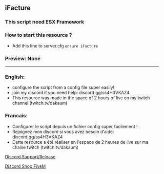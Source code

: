 ## iFacture

### This script need ESX Framework

### How to start this resource ?
- Add this line to server.cfg `ensure iFacture`

### Preview: None

____

### English:

- configure the script from a config file super easily!
- join my discord if you need help: discord.gg/ss4H3VKAZ4
- This resource was made in the space of 2 hours of live on my twitch channel (twitch.tv/dakaum)

### Francais:

- Configurer le script depuis un fichier config super facilement !
- Rejoignez mon discord si vous avez besoin d'aide: discord.gg/ss4H3VKAZ4
- Cette resource a été réaliser en l'espace de 2 heures de live sur ma chaine twitch (twitch.tv/dakaum)

[Discord Support/Release](https://discord.gg/EBfXQ94ewu)

[Discord Shop FiveM](https://discord.gg/mUmeeUsFcU)
